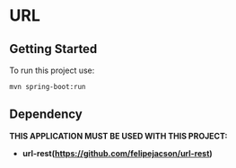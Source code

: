 # URL

## Getting Started

To run this project use: 

```
mvn spring-boot:run
```

## Dependency

**THIS APPLICATION MUST BE USED WITH THIS PROJECT:**

* **url-rest(https://github.com/felipejacson/url-rest)**
